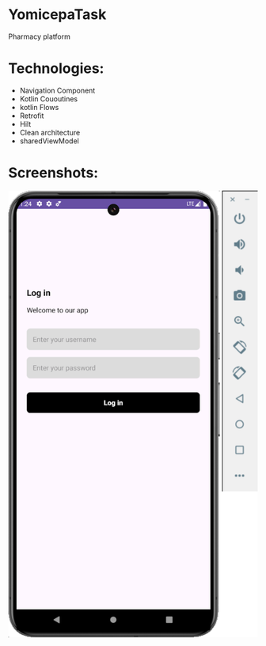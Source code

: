 # YomicepaTask
 Pharmacy platform

# Technologies:

- Navigation Component
- Kotlin Cououtines
- kotlin Flows
- Retrofit
- Hilt
- Clean architecture
- sharedViewModel

# Screenshots: 
![Screenshot 1](screenshots/loginScreen.png)

